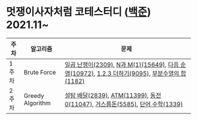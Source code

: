 # 멋쟁이사자처럼 코테스터디 ([백준](https://www.acmicpc.net/)) 2021.11~

|주차|알고리즘|문제|
|-|-|-|
|1주차|Brute Force|[일곱 난쟁이(2309)](https://github.com/jiseung-kang/Algorithm/blob/main/1%EC%A3%BC%EC%B0%A8_Brute%20Force/2309.md), [N과 M(1)(15649)](https://github.com/jiseung-kang/Algorithm/blob/main/1%EC%A3%BC%EC%B0%A8_Brute%20Force/15649.md), [다음 순열(10972)](https://github.com/jiseung-kang/Algorithm/blob/main/1%EC%A3%BC%EC%B0%A8_Brute%20Force/10972.md), [1,2,3 더하기(9095)](https://github.com/jiseung-kang/Algorithm/blob/main/1%EC%A3%BC%EC%B0%A8_Brute%20Force/9095.md), [부분수열의 합(1182)](https://github.com/jiseung-kang/Algorithm/blob/main/1%EC%A3%BC%EC%B0%A8_Brute%20Force/1182.md)|
|2주차|Greedy Algorithm|[설탕 배달(2839)](https://github.com/jiseung-kang/Algorithm/blob/main/1%EC%A3%BC%EC%B0%A8_Brute%20Force/2839.md), [ATM(11399)](https://github.com/jiseung-kang/Algorithm/blob/main/1%EC%A3%BC%EC%B0%A8_Brute%20Force/11399.md), [동전 0(11047)](https://github.com/jiseung-kang/Algorithm/blob/main/1%EC%A3%BC%EC%B0%A8_Brute%20Force/11047.md), [거스름돈(5585)](https://github.com/jiseung-kang/Algorithm/blob/main/1%EC%A3%BC%EC%B0%A8_Brute%20Force/5585.md), [단어 수학(1339)](https://github.com/jiseung-kang/Algorithm/blob/main/1%EC%A3%BC%EC%B0%A8_Brute%20Force/1339.md)|
